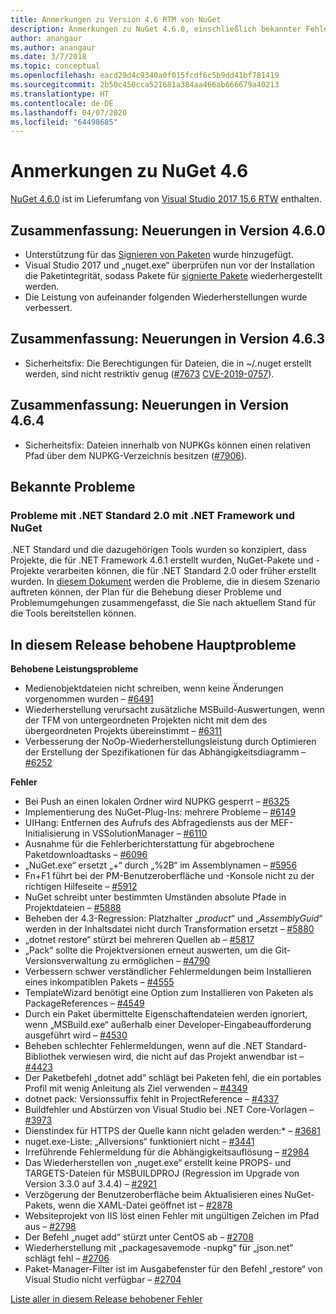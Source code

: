 ```yaml
---
title: Anmerkungen zu Version 4.6 RTM von NuGet
description: Anmerkungen zu NuGet 4.6.0, einschließlich bekannter Fehler, Fehlerkorrekturen, hinzugefügter Features und DCRs.
author: anangaur
ms.author: anangaur
ms.date: 3/7/2018
ms.topic: conceptual
ms.openlocfilehash: eacd29d4c9340a0f015fcdf6c5b9dd41bf781419
ms.sourcegitcommit: 2b50c450cca521681a384aa466ab666679a40213
ms.translationtype: HT
ms.contentlocale: de-DE
ms.lasthandoff: 04/07/2020
ms.locfileid: "64498685"
---
```

# <a name="nuget-46-release-notes"></a>Anmerkungen zu NuGet 4.6

[NuGet 4.6.0](https://dist.nuget.org/win-x86-commandline/v4.6.0/nuget.exe) ist im Lieferumfang von [Visual Studio 2017 15.6 RTW](https://www.visualstudio.com/news/releasenotes/vs2017-relnotes) enthalten.

## <a name="summary-whats-new-in-460"></a>Zusammenfassung: Neuerungen in Version 4.6.0

* Unterstützung für das [Signieren von Paketen](../create-packages/sign-a-package.md) wurde hinzugefügt.
* Visual Studio 2017 und „nuget.exe“ überprüfen nun vor der Installation die Paketintegrität, sodass Pakete für [signierte Pakete](../reference/signed-packages-reference.md) wiederhergestellt werden.
* Die Leistung von aufeinander folgenden Wiederherstellungen wurde verbessert.

## <a name="summary-whats-new-in-463"></a>Zusammenfassung: Neuerungen in Version 4.6.3

* Sicherheitsfix: Die Berechtigungen für Dateien, die in ~/.nuget erstellt werden, sind nicht restriktiv genug ([#7673](https://github.com/NuGet/Home/issues/7673) [CVE-2019-0757](https://portal.msrc.microsoft.com/en-us/security-guidance/advisory/CVE-2019-0757)).

## <a name="summary-whats-new-in-464"></a>Zusammenfassung: Neuerungen in Version 4.6.4

* Sicherheitsfix: Dateien innerhalb von NUPKGs können einen relativen Pfad über dem NUPKG-Verzeichnis besitzen ([#7906](https://github.com/NuGet/Home/issues/7906)).

## <a name="known-issues"></a>Bekannte Probleme

### <a name="issues-with-net-standard-20-with-net-framework--nuget"></a>Probleme mit .NET Standard 2.0 mit .NET Framework und NuGet 

.NET Standard und die dazugehörigen Tools wurden so konzipiert, dass Projekte, die für .NET Framework 4.6.1 erstellt wurden, NuGet-Pakete und -Projekte verarbeiten können, die für .NET Standard 2.0 oder früher erstellt wurden. In [diesem Dokument](https://github.com/dotnet/standard/issues/481) werden die Probleme, die in diesem Szenario auftreten können, der Plan für die Behebung dieser Probleme und Problemumgehungen zusammengefasst, die Sie nach aktuellem Stand für die Tools bereitstellen können.

## <a name="top-issues-fixed-in-this-release"></a>In diesem Release behobene Hauptprobleme

**Behobene Leistungsprobleme**

* Medienobjektdateien nicht schreiben, wenn keine Änderungen vorgenommen wurden – [#6491](https://github.com/NuGet/Home/issues/6491)
* Wiederherstellung verursacht zusätzliche MSBuild-Auswertungen, wenn der TFM von untergeordneten Projekten nicht mit dem des übergeordneten Projekts übereinstimmt – [#6311](https://github.com/NuGet/Home/issues/6311)
* Verbesserung der NoOp-Wiederherstellungsleistung durch Optimieren der Erstellung der Spezifikationen für das Abhängigkeitsdiagramm – [#6252](https://github.com/NuGet/Home/issues/6252)

**Fehler**

* Bei Push an einen lokalen Ordner wird NUPKG gesperrt – [#6325](https://github.com/NuGet/Home/issues/6325)
* Implementierung des NuGet-Plug-Ins: mehrere Probleme – [#6149](https://github.com/NuGet/Home/issues/6149)
* UIHang: Entfernen des Aufrufs des Abfragediensts aus der MEF-Initialisierung in VSSolutionManager – [#6110](https://github.com/NuGet/Home/issues/6110)
* Ausnahme für die Fehlerberichterstattung für abgebrochene Paketdownloadtasks – [#6096](https://github.com/NuGet/Home/issues/6096)
* „NuGet.exe“ ersetzt „+“ durch „%2B“ im Assemblynamen – [#5956](https://github.com/NuGet/Home/issues/5956)
* Fn+F1 führt bei der PM-Benutzeroberfläche und -Konsole nicht zu der richtigen Hilfeseite – [#5912](https://github.com/NuGet/Home/issues/5912)
* NuGet schreibt unter bestimmten Umständen absolute Pfade in Projektdateien – [#5888](https://github.com/NuGet/Home/issues/5888)
* Beheben der 4.3-Regression: Platzhalter „$product$“ und „$AssemblyGuid$“ werden in der Inhaltsdatei nicht durch Transformation ersetzt – [#5880](https://github.com/NuGet/Home/issues/5880)
* „dotnet restore“ stürzt bei mehreren Quellen ab – [#5817](https://github.com/NuGet/Home/issues/5817)
* „Pack“ sollte die Projektversionen erneut auswerten, um die Git-Versionsverwaltung zu ermöglichen – [#4790](https://github.com/NuGet/Home/issues/4790)
* Verbessern schwer verständlicher Fehlermeldungen beim Installieren eines inkompatiblen Pakets – [#4555](https://github.com/NuGet/Home/issues/4555)
* TemplateWizard benötigt eine Option zum Installieren von Paketen als PackageReferences – [#4549](https://github.com/NuGet/Home/issues/4549)
* Durch ein Paket übermittelte Eigenschaftendateien werden ignoriert, wenn „MSBuild.exe“ außerhalb einer Developer-Eingabeaufforderung ausgeführt wird – [#4530](https://github.com/NuGet/Home/issues/4530)
* Beheben schlechter Fehlermeldungen, wenn auf die .NET Standard-Bibliothek verwiesen wird, die nicht auf das Projekt anwendbar ist – [#4423](https://github.com/NuGet/Home/issues/4423)
* Der Paketbefehl „dotnet add“ schlägt bei Paketen fehl, die ein portables Profil mit wenig Anleitung als Ziel verwenden – [#4349](https://github.com/NuGet/Home/issues/4349)
* dotnet pack: Versionssuffix fehlt in ProjectReference – [#4337](https://github.com/NuGet/Home/issues/4337)
* Buildfehler und Abstürzen von Visual Studio bei .NET Core-Vorlagen – [#3973](https://github.com/NuGet/Home/issues/3973)
* Dienstindex für HTTPS der Quelle kann nicht geladen werden:* – [#3681](https://github.com/NuGet/Home/issues/3681)
* nuget.exe-Liste: „Allversions“ funktioniert nicht – [#3441](https://github.com/NuGet/Home/issues/3441)
* Irreführende Fehlermeldung für die Abhängigkeitsauflösung – [#2984](https://github.com/NuGet/Home/issues/2984)
* Das Wiederherstellen von „nuget.exe“ erstellt keine PROPS- und TARGETS-Dateien für MSBUILDPROJ (Regression im Upgrade von Version 3.3.0 auf 3.4.4) – [#2921](https://github.com/NuGet/Home/issues/2921)
* Verzögerung der Benutzeroberfläche beim Aktualisieren eines NuGet-Pakets, wenn die XAML-Datei geöffnet ist – [#2878](https://github.com/NuGet/Home/issues/2878)
* Websiteprojekt von IIS löst einen Fehler mit ungültigen Zeichen im Pfad aus – [#2798](https://github.com/NuGet/Home/issues/2798)
* Der Befehl „nuget add“ stürzt unter CentOS ab – [#2708](https://github.com/NuGet/Home/issues/2708)
* Wiederherstellung mit „packagesavemode -nupkg“ für „json.net“ schlägt fehl – [#2706](https://github.com/NuGet/Home/issues/2706)
* Paket-Manager-Filter ist im Ausgabefenster für den Befehl „restore“ von Visual Studio nicht verfügbar – [#2704](https://github.com/NuGet/Home/issues/2704)

[Liste aller in diesem Release behobener Fehler](https://github.com/NuGet/Home/issues?q=is%3Aissue+is%3Aclosed+milestone%3A%224.6")
